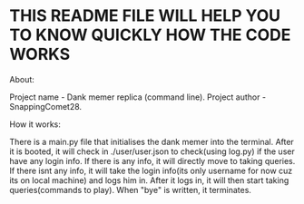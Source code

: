 
# THIS README FILE WILL HELP YOU TO KNOW QUICKLY HOW THE CODE WORKS #

About:

Project name - Dank memer replica (command line).
Project author - SnappingComet28.


How it works:

There is a main.py file that initialises the dank memer into the terminal.
After it is booted, it will check in ./user/user.json to check(using log.py) if the user have any login info.
If there is any info, it will directly move to taking queries.
If there isnt any info, it will take the login info(its only username for now cuz its on local machine) and logs him in.
After it logs in, it will then start taking queries(commands to play).
When "bye" is written, it terminates.
